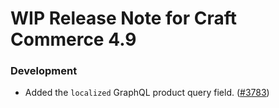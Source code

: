 # WIP Release Note for Craft Commerce 4.9

### Development
- Added the `localized` GraphQL product query field. ([#3783](https://github.com/craftcms/commerce/discussions/3783))